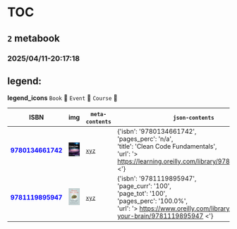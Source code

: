 
# TOC
## `2` metabook
### 2025/04/11-20:17:18

## legend:

**legend_icons**
`Book` :book:
`Event` :floppy_disk:
`Course` :whale:

|  ISBN 	|   img	|  `meta-contents`  	|  `json-contents` 	| `status` | `icons`
|---	|---	|---	|---		|---	|---	|
|<span style="color:blue">**9780134661742**</span>|![`img`](./9780134661742/9780134661742.png)|[`xyz`](./9780134661742/)|{'isbn': '9780134661742',<br/> 'pages_perc': 'n/a',<br/> 'title': 'Clean Code Fundamentals',<br/> 'url': '> https://learning.oreilly.com/library/9780134661742 <'}|<span style="color:yellow">**WIP**</span>|:book:|
|<span style="color:blue">**9781119895947**</span>|![`img`](./9781119895947/9781119895947.png)|[`xyz`](./9781119895947/)|{'isbn': '9781119895947',<br/> 'page_curr': '100',<br/> 'page_tot': '100',<br/> 'pages_perc': '100.0%',<br/> 'url': '> https://www.oreilly.com/library/view/rewire-your-brain/9781119895947 <'}|<span style="color:green">**DONE**</span>|:book:|
        